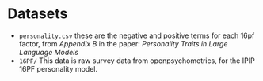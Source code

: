 # Datasets

* `personality.csv` these are the negative and positive terms for each 16pf factor, from _Appendix B_ in the paper: _Personality Traits in Large Language Models_
* `16PF/` This data is raw survey data from openpsychometrics, for the IPIP 16PF personality model.
